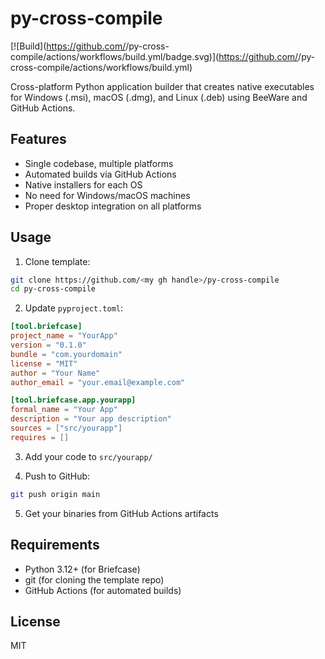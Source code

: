 # py-cross-compile

[![Build](https://github.com/<my gh handle>/py-cross-compile/actions/workflows/build.yml/badge.svg)](https://github.com/<my gh handle>/py-cross-compile/actions/workflows/build.yml)

Cross-platform Python application builder that creates native executables for Windows (.msi), macOS (.dmg), and Linux (.deb) using BeeWare and GitHub Actions.

## Features
- Single codebase, multiple platforms
- Automated builds via GitHub Actions
- Native installers for each OS
- No need for Windows/macOS machines
- Proper desktop integration on all platforms

## Usage

1. Clone template:
```bash
git clone https://github.com/<my gh handle>/py-cross-compile
cd py-cross-compile
```

2. Update `pyproject.toml`:
```toml
[tool.briefcase]
project_name = "YourApp"
version = "0.1.0"
bundle = "com.yourdomain"
license = "MIT"
author = "Your Name"
author_email = "your.email@example.com"

[tool.briefcase.app.yourapp]
formal_name = "Your App"
description = "Your app description"
sources = ["src/yourapp"]
requires = []
```

3. Add your code to `src/yourapp/`

4. Push to GitHub:
 ```bash
git push origin main
 ```

5. Get your binaries from GitHub Actions artifacts

## Requirements
- Python 3.12+ (for Briefcase)
- git (for cloning the template repo)
- GitHub Actions (for automated builds)

## License
MIT
